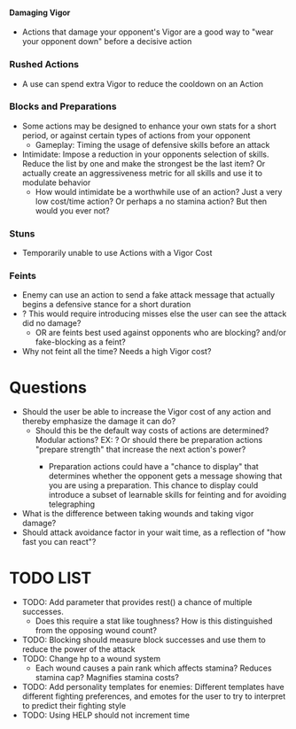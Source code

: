#### Damaging Vigor
- Actions that damage your opponent's Vigor are a good way to "wear your opponent down" before a decisive action

### Rushed Actions
- A use can spend extra Vigor to reduce the cooldown on an Action

### Blocks and Preparations
- Some actions may be designed to enhance your own stats for a short period, or against certain types of actions from your opponent
  - Gameplay: Timing the usage of defensive skills before an attack 
- Intimidate: Impose a reduction in your opponents selection of skills. Reduce the list by one and make the strongest be the last item? Or actually create an aggressiveness metric for all skills and use it to modulate behavior
  - How would intimidate be a worthwhile use of an action? Just a very low cost/time action? Or perhaps a no stamina action? But then would you ever not?

### Stuns
- Temporarily unable to use Actions with a Vigor Cost

### Feints
- Enemy can use an action to send a fake attack message that actually begins a defensive stance for a short duration
- ? This would require introducing misses else the user can see the attack did no damage?
  - OR are feints best used against opponents who are blocking? and/or fake-blocking as a feint?
- Why not feint all the time? Needs a high Vigor cost?

# Questions
- Should the user be able to increase the Vigor cost of any action and thereby emphasize the damage it can do?
  - Should this be the default way costs of actions are determined? Modular actions? EX: <light> <punch> ? Or should there be preparation actions "prepare strength" that increase the next action's power?
    - Preparation actions could have a "chance to display" that determines whether the opponent gets a message showing that you are using a preparation. This chance to display could introduce a subset of learnable skills for feinting and for avoiding telegraphing
- What is the difference between taking wounds and taking vigor damage?
- Should attack avoidance factor in your wait time, as a reflection of "how fast you can react"?

# TODO LIST
- TODO: Add parameter that provides rest() a chance of multiple successes.
  - Does this require a stat like toughness? How is this distinguished from the opposing wound count?
- TODO: Blocking should measure block successes and use them to reduce the power of the attack
- TODO: Change hp to a wound system
  - Each wound causes a pain rank which affects stamina? Reduces stamina cap? Magnifies stamina costs?
- TODO: Add personality templates for enemies: Different templates have different fighting preferences, and emotes for the user to try to interpret to predict their fighting style
- TODO: Using HELP should not increment time
